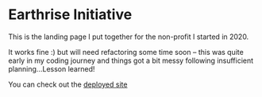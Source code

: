 # Earthrise Initiative

This is the landing page I put together for the non-profit I started in 2020.

It works fine :) but will need refactoring some time soon – this was quite early in my coding journey and things got a bit messy following insufficient planning...Lesson learned!

You can check out the [deployed site](https://ei-single-page.web.app/)

